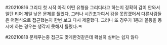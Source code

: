 #20210816
그리디 첫 시작
아직 어떤 유형을 그리디라고 하는지 정확히 감이 안와서 일단 티어 제일 낮은 문제를 풀었다,
그러나 시간초과여서 감을 못잡겠어서 다른사람들은 어떤식으로 접근했는지 한번 보고 다시 제줄했다.
그러나 또 경우가 1등과 꼴등을 동시에 하는 경우는 생각지 못해서 틀렸다.ㅋ

#20210818
문제푸는중 접근도 맞게한것같은데 확실히 실버는 쉽지 않다

